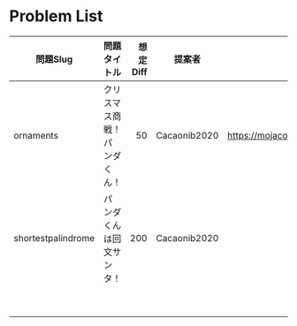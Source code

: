 # Problem List

| 問題Slug | 問題タイトル | 想定Diff | 提案者 | 問題ページ(Upload済であれば) |
| - | - | -: | - | - |
| ornaments | クリスマス商戦！パンダくん！ | 50 | Cacaonib2020 | https://mojacoder.app/users/CacaoNiB/problems/ornaments |
| shortestpalindrome | パンダくんは回文サンタ！ | 200 | Cacaonib2020 |  |
|  |  |  |  |  |
|  |  |  |  |  |
|  |  |  |  |  |
|  |  |  |  |  |
|  |  |  |  |  |
|  |  |  |  |  |
|  |  |  |  |  |
|  |  |  |  |  |
|  |  |  |  |  |